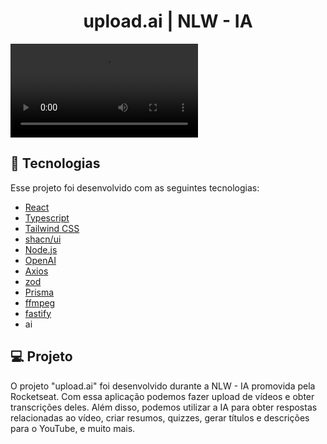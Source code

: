 <h1 align="center"> upload.ai | NLW - IA </h1>

![preview](./.github/video-preview.mp4)

## 🚀 Tecnologias

Esse projeto foi desenvolvido com as seguintes tecnologias:

- [React](https://react.dev/)
- [Typescript](https://www.typescriptlang.org/)
- [Tailwind CSS](https://tailwindcss.com/)
- [shacn/ui](https://ui.shadcn.com/)
- [Node.js](https://nodejs.org/en)
- [OpenAI](https://openai.com/)
- [Axios](https://axios-http.com/)
- [zod](https://zod.dev/)
- [Prisma](https://www.prisma.io/)
- [ffmpeg](https://ffmpegwasm.netlify.app/)
- [fastify](https://fastify.dev/)
- ai


## 💻 Projeto

O projeto "upload.ai" foi desenvolvido durante a NLW - IA promovida pela Rocketseat. Com essa aplicação podemos fazer upload de vídeos e obter transcrições deles. Além disso, podemos utilizar a IA para obter respostas relacionadas ao vídeo, criar resumos, quizzes, gerar títulos e descrições para o YouTube, e muito mais. <br>